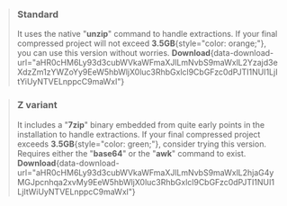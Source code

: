 > ### Standard
> It uses the native "**unzip**" command to handle extractions. If your final compressed project will not exceed **3.5GB**{style="color: orange;"}, you can use this version without worries.
> **Download**{data-download-url="aHR0cHM6Ly93d3cubWVkaWFmaXJlLmNvbS9maWxlL2Yzajd3eXdzZm1zYWZoYy9EeW5hbWljX0luc3RhbGxlcl9CbGFzc0dPJTI1NUI1LjItYiUyNTVELnppcC9maWxl"}

> ### Z variant
> It includes a "**7zip**" binary embedded from quite early points in the installation to handle extractions. If your final compressed project exceeds **3.5GB**{style="color: green;"}, consider trying this version. Requires either the "**base64**" or the "**awk**" command to exist.
> **Download**{data-download-url="aHR0cHM6Ly93d3cubWVkaWFmaXJlLmNvbS9maWxlL2hjaG4yMGJpcnhqa2xvMy9EeW5hbWljX0luc3RhbGxlcl9CbGFzc0dPJTI1NUI1LjItWiUyNTVELnppcC9maWxl"}


